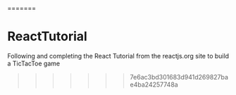 =======
# ReactTutorial
Following and completing the React Tutorial from the reactjs.org site to build a TicTacToe game
>>>>>>> 7e6ac3bd301683d941d269827bae4ba24257748a
